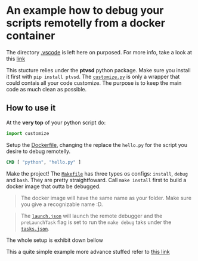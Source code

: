 An example how to debug your scripts remotelly from a docker container
===

The directory [.vscode](.vscode/) is left here on purposed. For more info, take a look at this [link](https://code.visualstudio.com/docs/python/debugging)

This stucture relies under the **ptvsd** python package. Make sure you install it first with `pip install ptvsd`. The [`customize.py`](customize.py) is only a wrapper that could contais all your code customize. The purpose is to keep the main code as much clean as possible. 

## How to use it

At the **very top** of your python script do:

```python
import customize
```

Setup the [Dockerfile](Dockerfile), changing the replace the `hello.py` for the script you desire to debug remotelly.

```Dockerfile
CMD [ "python", "hello.py" ]
```

Make the project! The [`Makefile`](Makefile) has three types os configs: `install`, `debug` and  `bash`. They are pretty straightfoward. Call `make install` first to build a docker image that outta be debugged.

> The docker image will have the same name as your folder. Make sure you give a recognizable name :D.

> The [`launch.json`](.vscode/launch.json) will launch the remote debugger and the `preLaunchTask` flag is set to run the `make debug` taks under the [`tasks.json`](.vscode/tasks.json).


The whole setup is exhibit down bellow

This a quite simple example more advance stuffed refer to [this link](https://github.com/DonJayamanne/vscode-python-samples)
